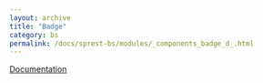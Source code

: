 ```yaml
---
layout: archive
title: "Badge"
category: bs
permalink: /docs/sprest-bs/modules/_components_badge_d_.html
---
```

[Documentation](https://getbootstrap.com/docs/4.4/components/badge)
